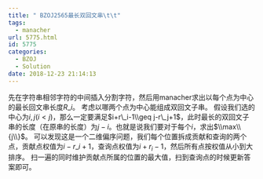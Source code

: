```yaml
---
title: " BZOJ2565最长双回文串\t\t"
tags:
  - manacher
url: 5775.html
id: 5775
categories:
  - BZOJ
  - Solution
date: 2018-12-23 21:14:13
---
```


先在字符串相邻字符的中间插入分割字符，然后用manacher求出以每个点为中心的最长回文串长度$R\_i$。 考虑以哪两个点为中心能组成双回文子串。 假设我们选的中心为$i,j(i<j)$，那么一定要满足$i+r\_i-1\\geq j-r\_j+1$，此时最长的双回文子串的长度（在原串的长度）为$j-i$。也就是说我们要对于每个$i$，求出$\\max\\{j\\}$。 可以发现这是一个二维偏序问题，我们每个位置拆成贡献和查询的两个点，贡献点权值为$i-r\_i+1$，查询点权值为$i+r_i-1$，然后所有点按权值从小到大排序。 扫一遍的同时维护贡献点所属的位置的最大值，扫到查询点的时候更新答案即可。